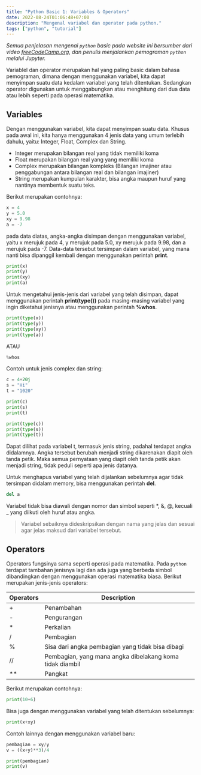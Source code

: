 ```yaml
---
title: "Python Basic 1: Variables & Operators"
date: 2022-08-24T01:06:48+07:00
description: "Mengenal variabel dan operator pada python."
tags: ["python", "tutorial"]
---
```


*Semua penjelasan mengenai `python` basic pada website ini bersumber dari video [freeCodeCamp.org](https://www.youtube.com/watch?v=LHBE6Q9XlzI&list=PLWKjhJtqVAblQe2CCWqV4Zy3LY01Z8aF1&index=3), dan penulis menjalankan pemograman `python` melalui Jupyter.*

Variablel dan operator merupakan hal yang paling basic dalam bahasa pemograman, dimana dengan menggunakan variabel, kita dapat menyimpan suatu data kedalam variabel yang telah ditentukan. Sedangkan operator digunakan untuk menggabungkan atau menghitung dari dua data atau lebih seperti pada operasi matematika.  

## Variables  

Dengan menggunakan variabel, kita dapat menyimpan suatu data. Khusus pada awal ini, kita hanya menggunakan 4 jenis data yang umum terlebih dahulu, yaitu: Integer, Float, Complex dan String.  

- Integer merupakan bilangan real yang tidak memiliki koma  
- Float merupakan bilangan real yang yang memiliki koma
- Complex merupakan bilangan kompleks (Bilangan imajiner atau penggabungan antara bilangan real dan bilangan imajiner)
- String merupakan kumpulan karakter, bisa angka maupun huruf yang nantinya membentuk suatu teks.



Berikut merupakan contohnya:  



```python
x = 4
y = 5.0
xy = 9.98
a = -7
```  



pada data diatas, angka-angka disimpan dengan menggunakan variabel, yaitu x merujuk pada 4, y merujuk pada 5.0, xy merujuk pada 9.98, dan a merujuk pada -7. Data-data tersebut tersimpan dalam variabel, yang mana nanti bisa dipanggil kembali dengan menggunakan perintah **print**.  



```python
print(x)
print(y)
print(xy)
print(a)
```  



Untuk mengetahui jenis-jenis dari variabel yang telah disimpan, dapat menggunakan perintah **print(type())** pada masing-masing variabel yang ingin diketahui jenisnya atau menggunakan perintah **%whos**.  



```python
print(type(x))
print(type(y))
print(type(xy))
print(type(a))
```



ATAU



```python
%whos
```  



Contoh untuk jenis complex dan string:  



```python
c = 4+20j
s = "Hi"
t = "1020"

print(c)
print(s)
print(t)

print(type(c))
print(type(s))
print(type(t))
```  



Dapat dilihat pada variabel t, termasuk jenis string, padahal terdapat angka didalamnya. Angka tersebut berubah menjadi string dikarenakan diapit oleh tanda petik. Maka semua pernyataan yang diapit oleh tanda petik akan menjadi string, tidak peduli seperti apa jenis datanya.  



Untuk menghapus variabel yang telah dijalankan sebelumnya agar tidak tersimpan didalam memory, bisa menggunakan perintah **del**.  



```python
del a
```  



Variabel tidak bisa diawali dengan nomor dan simbol seperti *, &, @, kecuali _ yang diikuti oleh huruf atau angka.



> Variabel sebaiknya dideskripsikan dengan nama yang jelas dan sesuai agar jelas maksud dari variabel tersebut.



## Operators

Operators fungsinya sama seperti operasi pada matematika. Pada `python` terdapat tambahan jenisnya lagi dan ada juga yang berbeda simbol dibandingkan dengan menggunakan operasi matematika biasa. Berikut merupakan jenis-jenis operators:  

| Operators | Description |
| ---- | ---- |
| + | Penambahan |
| - | Pengurangan |
| * | Perkalian |
| / | Pembagian |
| % | Sisa dari angka pembagian yang tidak bisa dibagi |
| // | Pembagian, yang mana angka dibelakang koma tidak diambil |
| ** | Pangkat |  



Berikut merupakan contohnya:  



```python
print(10+6)
```  



Bisa juga dengan menggunakan variabel yang telah ditentukan sebelumnya:



```python
print(x+xy)
```



Contoh lainnya dengan menggunakan variabel baru:



```python
pembagian = xy/y
v = ((x+y)**3)/4

print(pembagian)
print(v)
```  
